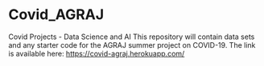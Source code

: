 # Covid_AGRAJ
Covid Projects - Data Science and AI
This repository will contain data sets and any starter code for the AGRAJ summer project on COVID-19.
The link is available here: https://covid-agraj.herokuapp.com/
